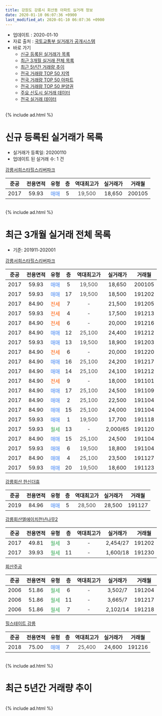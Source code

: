 ```yaml
---
title: 강원도 강릉시 회산동 아파트 실거래 정보
date: 2020-01-10 06:07:36 +0900
last_modified_at: 2020-01-10 06:07:36 +0900
---
```


* 업데이트 : 2020-01-10
* 자료 출처 : [국토교통부 실거래가 공개시스템](http://rt.molit.go.kr)
* 바로 가기
    * [신규 등록된 실거래가 목록](#신규-등록된-실거래가-목록)
    * [최근 3개월 실거래 전체 목록](#최근-3개월-실거래-전체-목록)
    * [최근 5년간 거래량 추이](#최근-5년간-거래량-추이)
    * [전국 거래량 TOP 50 지역](https://inasie.github.io/apt-trade-info/최근-3개월-전국에서-가장-거래가-많이-발생한-지역)
    * [전국 거래량 TOP 50 아파트](https://inasie.github.io/apt-trade-info/최근-3개월-전국에서-가장-거래가-많이-발생한-아파트)
    * [전국 거래량 TOP 50 분양권](https://inasie.github.io/apt-trade-info/최근-3개월-전국에서-가장-거래가-많이-발생한-분양권)
    * [주요 신도시 실거래 데이터](https://inasie.github.io/apt-trade-info/주요-신도시)
    * [전국 실거래 데이터](https://inasie.github.io/apt-trade-info/전국)
<br>
{% include ad.html %}
<br>

# 신규 등록된 실거래가 목록
* 실거래가 등록일: 20200110
* 업데이트 된 실거래 수: 1 건


[강릉서희스타힐스리버파크](https://search.naver.com/search.naver?query=%EA%B0%95%EC%9B%90%EB%8F%84+%EA%B0%95%EB%A6%89%EC%8B%9C+%ED%9A%8C%EC%82%B0%EB%8F%99+%EA%B0%95%EB%A6%89%EC%84%9C%ED%9D%AC%EC%8A%A4%ED%83%80%ED%9E%90%EC%8A%A4%EB%A6%AC%EB%B2%84%ED%8C%8C%ED%81%AC)

|준공|전용면적|유형|층|역대최고가|실거래가|거래월|
|:---:|:---:|:---:|:---:|:---:|:---:|:---:|
|2017|59.93|<span style="color:#4285f3">매매</span>|5|<span style="color:#444444">19,500</span>|18,650|200105|


<br>
{% include ad.html %}
<br>

# 최근 3개월 실거래 전체 목록
* 기준: 201911-202001


[강릉서희스타힐스리버파크](https://search.naver.com/search.naver?query=%EA%B0%95%EC%9B%90%EB%8F%84+%EA%B0%95%EB%A6%89%EC%8B%9C+%ED%9A%8C%EC%82%B0%EB%8F%99+%EA%B0%95%EB%A6%89%EC%84%9C%ED%9D%AC%EC%8A%A4%ED%83%80%ED%9E%90%EC%8A%A4%EB%A6%AC%EB%B2%84%ED%8C%8C%ED%81%AC)

|준공|전용면적|유형|층|역대최고가|실거래가|거래월|
|:---:|:---:|:---:|:---:|:---:|:---:|:---:|
|2017|59.93|<span style="color:#4285f3">매매</span>|5|<span style="color:#444444">19,500</span>|18,650|200105|
|2017|59.93|<span style="color:#4285f3">매매</span>|17|<span style="color:#444444">19,500</span>|18,500|191202|
|2017|84.90|<span style="color:#ff5a00">전세</span>|7|<span style="color:#444444">-</span>|21,500|191205|
|2017|59.93|<span style="color:#ff5a00">전세</span>|4|<span style="color:#444444">-</span>|17,500|191213|
|2017|84.90|<span style="color:#ff5a00">전세</span>|6|<span style="color:#444444">-</span>|20,000|191216|
|2017|84.90|<span style="color:#4285f3">매매</span>|12|<span style="color:#444444">25,100</span>|24,400|191212|
|2017|59.93|<span style="color:#4285f3">매매</span>|13|<span style="color:#444444">19,500</span>|18,900|191203|
|2017|84.90|<span style="color:#ff5a00">전세</span>|6|<span style="color:#444444">-</span>|20,000|191220|
|2017|84.90|<span style="color:#4285f3">매매</span>|16|<span style="color:#444444">25,100</span>|24,200|191217|
|2017|84.90|<span style="color:#4285f3">매매</span>|14|<span style="color:#444444">25,100</span>|24,100|191212|
|2017|84.90|<span style="color:#ff5a00">전세</span>|9|<span style="color:#444444">-</span>|18,000|191101|
|2017|84.90|<span style="color:#4285f3">매매</span>|17|<span style="color:#444444">25,100</span>|24,500|191109|
|2017|84.90|<span style="color:#4285f3">매매</span>|2|<span style="color:#444444">25,100</span>|22,500|191104|
|2017|84.90|<span style="color:#4285f3">매매</span>|15|<span style="color:#444444">25,100</span>|24,000|191104|
|2017|59.93|<span style="color:#4285f3">매매</span>|1|<span style="color:#444444">19,500</span>|17,700|191118|
|2017|59.93|<span style="color:#34a853">월세</span>|13|<span style="color:#444444">-</span>|2,000/65|191120|
|2017|84.90|<span style="color:#4285f3">매매</span>|15|<span style="color:#444444">25,100</span>|24,500|191104|
|2017|59.93|<span style="color:#4285f3">매매</span>|6|<span style="color:#444444">19,500</span>|18,800|191104|
|2017|84.90|<span style="color:#4285f3">매매</span>|4|<span style="color:#444444">25,100</span>|23,500|191127|
|2017|59.93|<span style="color:#4285f3">매매</span>|20|<span style="color:#444444">19,500</span>|18,600|191123|

[강릉회산 한신더휴](https://search.naver.com/search.naver?query=%EA%B0%95%EC%9B%90%EB%8F%84+%EA%B0%95%EB%A6%89%EC%8B%9C+%ED%9A%8C%EC%82%B0%EB%8F%99+%EA%B0%95%EB%A6%89%ED%9A%8C%EC%82%B0+%ED%95%9C%EC%8B%A0%EB%8D%94%ED%9C%B4)

|준공|전용면적|유형|층|역대최고가|실거래가|거래월|
|:---:|:---:|:---:|:---:|:---:|:---:|:---:|
|2019|84.96|<span style="color:#4285f3">매매</span>|5|<span style="color:#444444">28,500</span>|28,500|191127|

[강릉회산엘에이치천년나무2](https://search.naver.com/search.naver?query=%EA%B0%95%EC%9B%90%EB%8F%84+%EA%B0%95%EB%A6%89%EC%8B%9C+%ED%9A%8C%EC%82%B0%EB%8F%99+%EA%B0%95%EB%A6%89%ED%9A%8C%EC%82%B0%EC%97%98%EC%97%90%EC%9D%B4%EC%B9%98%EC%B2%9C%EB%85%84%EB%82%98%EB%AC%B42)

|준공|전용면적|유형|층|역대최고가|실거래가|거래월|
|:---:|:---:|:---:|:---:|:---:|:---:|:---:|
|2017|49.81|<span style="color:#34a853">월세</span>|3|<span style="color:#444444">-</span>|2,454/27|191202|
|2017|39.93|<span style="color:#34a853">월세</span>|11|<span style="color:#444444">-</span>|1,600/18|191230|

[회산주공](https://search.naver.com/search.naver?query=%EA%B0%95%EC%9B%90%EB%8F%84+%EA%B0%95%EB%A6%89%EC%8B%9C+%ED%9A%8C%EC%82%B0%EB%8F%99+%ED%9A%8C%EC%82%B0%EC%A3%BC%EA%B3%B5)

|준공|전용면적|유형|층|역대최고가|실거래가|거래월|
|:---:|:---:|:---:|:---:|:---:|:---:|:---:|
|2006|51.86|<span style="color:#34a853">월세</span>|6|<span style="color:#444444">-</span>|3,502/7|191204|
|2006|51.86|<span style="color:#34a853">월세</span>|11|<span style="color:#444444">-</span>|3,665/7|191217|
|2006|51.86|<span style="color:#34a853">월세</span>|7|<span style="color:#444444">-</span>|2,102/14|191218|

[힐스테이트 강릉](https://search.naver.com/search.naver?query=%EA%B0%95%EC%9B%90%EB%8F%84+%EA%B0%95%EB%A6%89%EC%8B%9C+%ED%9A%8C%EC%82%B0%EB%8F%99+%ED%9E%90%EC%8A%A4%ED%85%8C%EC%9D%B4%ED%8A%B8+%EA%B0%95%EB%A6%89)

|준공|전용면적|유형|층|역대최고가|실거래가|거래월|
|:---:|:---:|:---:|:---:|:---:|:---:|:---:|
|2018|75.00|<span style="color:#4285f3">매매</span>|7|<span style="color:#444444">25,400</span>|24,600|191216|


<br>
{% include ad.html %}
<br>

# 최근 5년간 거래량 추이


<div style="width:100%;">
    <canvas id="deal_progress" height="200"></canvas>
</div>

<script>
new Chart(document.getElementById("deal_progress"), {
    type: 'line',
    data: {
        labels: ['201501','201502','201503','201504','201505','201506','201507','201508','201509','201510','201511','201512','201601','201602','201603','201604','201605','201606','201607','201608','201609','201610','201611','201612','201701','201702','201703','201704','201705','201706','201707','201708','201709','201710','201711','201712','201801','201802','201803','201804','201805','201806','201807','201808','201809','201810','201811','201812','201901','201902','201903','201904','201905','201906','201907','201908','201909','201910','201911','201912','202001'],
        datasets: [{
            label: '매매',
            pointRadius: 1,
            data: [0, 0, 0, 0, 0, 0, 0, 0, 0, 0, 0, 0, 0, 0, 0, 0, 0, 0, 0, 0, 0, 0, 0, 0, 0, 0, 0, 0, 6, 4, 10, 5, 2, 2, 0, 1, 9, 4, 8, 6, 10, 16, 29, 12, 7, 13, 16, 20, 29, 25, 20, 18, 7, 5, 7, 10, 5, 10, 9, 6, 1],
            borderColor: "rgba(255, 201, 14, 1)",
            backgroundColor: "rgba(255, 201, 14, 0.5)",
            fill: false,
            lineTension: 0
        },{
            label: '전월세',
            pointRadius: 1,
            data: [0, 0, 1, 0, 1, 0, 0, 1, 0, 1, 1, 1, 0, 1, 0, 0, 0, 8, 2, 1, 0, 1, 0, 1, 12, 8, 0, 2, 5, 2, 1, 3, 3, 1, 3, 3, 7, 1, 7, 5, 4, 10, 2, 6, 0, 51, 12, 16, 21, 13, 14, 9, 16, 7, 6, 3, 6, 3, 2, 9, 0],
            borderColor: "rgba(0, 141, 185, 1)",
            backgroundColor: "rgba(0, 141, 185, 0.5)",
            fill: false,
            lineTension: 0
        }
        ]
    },
    options: {
        responsive: true,
        title: {
            display: false
        },
        tooltips: {
            mode: 'index',
            intersect: false
        },
        hover: {
            mode: 'nearest',
            intersect: true
        },
        scales: {
            xAxes: [{
                display: true,
                scaleLabel: {
                    display: true,
                    labelString: '년/월'
                }
            }],
            yAxes: [{
                display: true,
                ticks: {
                    suggestedMin: 0,
                },
                scaleLabel: {
                    display: true,
                    labelString: '실거래 수'
                }
            }]
        }
    }
});

</script>


<br>
{% include ad.html %}
<br>

